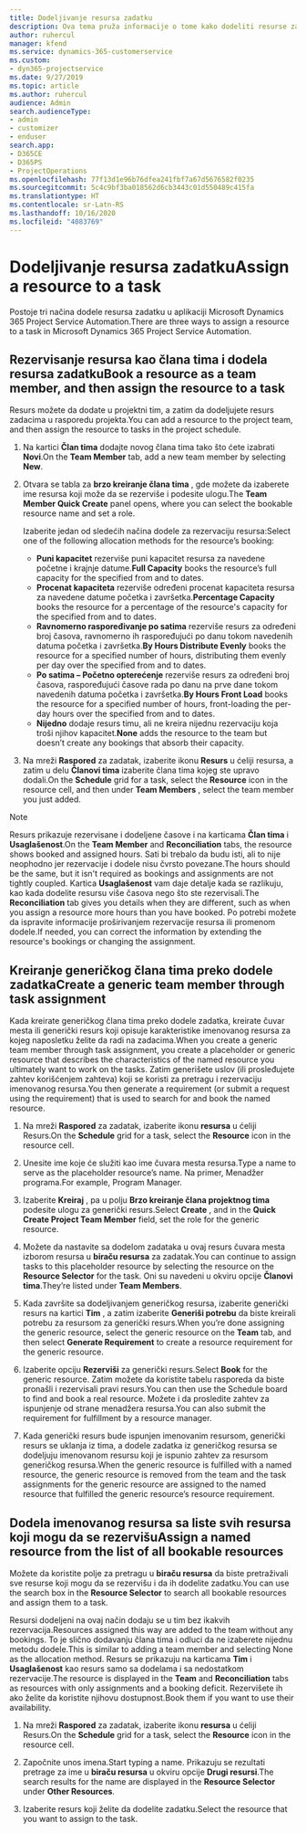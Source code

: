 ```yaml
---
title: Dodeljivanje resursa zadatku
description: Ova tema pruža informacije o tome kako dodeliti resurse zadacima.
author: ruhercul
manager: kfend
ms.service: dynamics-365-customerservice
ms.custom:
- dyn365-projectservice
ms.date: 9/27/2019
ms.topic: article
ms.author: ruhercul
audience: Admin
search.audienceType:
- admin
- customizer
- enduser
search.app:
- D365CE
- D365PS
- ProjectOperations
ms.openlocfilehash: 77f13d1e96b76dfea241fbf7a67d5676582f0235
ms.sourcegitcommit: 5c4c9bf3ba018562d6cb3443c01d550489c415fa
ms.translationtype: HT
ms.contentlocale: sr-Latn-RS
ms.lasthandoff: 10/16/2020
ms.locfileid: "4083769"
---
```

# <a name="assign-a-resource-to-a-task"></a><span data-ttu-id="44121-103">Dodeljivanje resursa zadatku</span><span class="sxs-lookup"><span data-stu-id="44121-103">Assign a resource to a task</span></span>

<span data-ttu-id="44121-104">Postoje tri načina dodele resursa zadatku u aplikaciji Microsoft Dynamics 365 Project Service Automation.</span><span class="sxs-lookup"><span data-stu-id="44121-104">There are three ways to assign a resource to a task in Microsoft Dynamics 365 Project Service Automation.</span></span>

## <a name="book-a-resource-as-a-team-member-and-then-assign-the-resource-to-a-task"></a><span data-ttu-id="44121-105">Rezervisanje resursa kao člana tima i dodela resursa zadatku</span><span class="sxs-lookup"><span data-stu-id="44121-105">Book a resource as a team member, and then assign the resource to a task</span></span>

<span data-ttu-id="44121-106">Resurs možete da dodate u projektni tim, a zatim da dodeljujete resurs zadacima u rasporedu projekta.</span><span class="sxs-lookup"><span data-stu-id="44121-106">You can add a resource to the project team, and then assign the resource to tasks in the project schedule.</span></span>

1. <span data-ttu-id="44121-107">Na kartici **Član tima** dodajte novog člana tima tako što ćete izabrati **Novi**.</span><span class="sxs-lookup"><span data-stu-id="44121-107">On the **Team Member** tab, add a new team member by selecting **New**.</span></span> 

2. <span data-ttu-id="44121-108">Otvara se tabla za **brzo kreiranje člana tima** , gde možete da izaberete ime resursa koji može da se rezerviše i podesite ulogu.</span><span class="sxs-lookup"><span data-stu-id="44121-108">The **Team Member Quick Create** panel opens, where you can select the bookable resource name and set a role.</span></span> 

    <span data-ttu-id="44121-109">Izaberite jedan od sledećih načina dodele za rezervaciju resursa:</span><span class="sxs-lookup"><span data-stu-id="44121-109">Select one of the following allocation methods for the resource’s booking:</span></span>

    - <span data-ttu-id="44121-110">**Puni kapacitet** rezerviše puni kapacitet resursa za navedene početne i krajnje datume.</span><span class="sxs-lookup"><span data-stu-id="44121-110">**Full Capacity** books the resource’s full capacity for the specified from and to dates.</span></span>
    - <span data-ttu-id="44121-111">**Procenat kapaciteta** rezerviše određeni procenat kapaciteta resursa za navedene datume početka i završetka.</span><span class="sxs-lookup"><span data-stu-id="44121-111">**Percentage Capacity** books the resource for a percentage of the resource's capacity for the specified from and to dates.</span></span>
    - <span data-ttu-id="44121-112">**Ravnomerno raspoređivanje po satima** rezerviše resurs za određeni broj časova, ravnomerno ih raspoređujući po danu tokom navedenih datuma početka i završetka.</span><span class="sxs-lookup"><span data-stu-id="44121-112">**By Hours Distribute Evenly** books the resource for a specified number of hours, distributing them evenly per day over the specified from and to dates.</span></span>
    - <span data-ttu-id="44121-113">**Po satima – Početno opterećenje** rezerviše resurs za određeni broj časova, raspoređujući časove rada po danu na prve dane tokom navedenih datuma početka i završetka.</span><span class="sxs-lookup"><span data-stu-id="44121-113">**By Hours Front Load** books the resource for a specified number of hours, front-loading the per-day hours over the specified from and to dates.</span></span>
    - <span data-ttu-id="44121-114">**Nijedno** dodaje resurs timu, ali ne kreira nijednu rezervaciju koja troši njihov kapacitet.</span><span class="sxs-lookup"><span data-stu-id="44121-114">**None** adds the resource to the team but doesn’t create any bookings that absorb their capacity.</span></span>

3. <span data-ttu-id="44121-115">Na mreži **Raspored** za zadatak, izaberite ikonu **Resurs** u ćeliji resursa, a zatim u delu **Članovi tima** izaberite člana tima kojeg ste upravo dodali.</span><span class="sxs-lookup"><span data-stu-id="44121-115">On the **Schedule** grid for a task, select the **Resource** icon in the resource cell, and then under **Team Members** , select the team member you just added.</span></span> 

> [!NOTE]
> <span data-ttu-id="44121-116">Resurs prikazuje rezervisane i dodeljene časove i na karticama **Član tima** i **Usaglašenost**.</span><span class="sxs-lookup"><span data-stu-id="44121-116">On the **Team Member** and **Reconciliation** tabs, the resource shows booked and assigned hours.</span></span> <span data-ttu-id="44121-117">Sati bi trebalo da budu isti, ali to nije neophodno jer rezervacije i dodele nisu čvrsto povezane.</span><span class="sxs-lookup"><span data-stu-id="44121-117">The hours should be the same, but it isn't required as bookings and assignments are not tightly coupled.</span></span> <span data-ttu-id="44121-118">Kartica **Usaglašenost** vam daje detalje kada se razlikuju, kao kada dodelite resursu više časova nego što ste rezervisali.</span><span class="sxs-lookup"><span data-stu-id="44121-118">The **Reconciliation** tab gives you details when they are different, such as when you assign a resource more hours than you have booked.</span></span> <span data-ttu-id="44121-119">Po potrebi možete da ispravite informacije proširivanjem rezervacije resursa ili promenom dodele.</span><span class="sxs-lookup"><span data-stu-id="44121-119">If needed, you can correct the information by extending the resource's bookings or changing the assignment.</span></span>

## <a name="create-a-generic-team-member-through-task-assignment"></a><span data-ttu-id="44121-120">Kreiranje generičkog člana tima preko dodele zadatka</span><span class="sxs-lookup"><span data-stu-id="44121-120">Create a generic team member through task assignment</span></span>

<span data-ttu-id="44121-121">Kada kreirate generičkog člana tima preko dodele zadatka, kreirate čuvar mesta ili generički resurs koji opisuje karakteristike imenovanog resursa za kojeg naposletku želite da radi na zadacima.</span><span class="sxs-lookup"><span data-stu-id="44121-121">When you create a generic team member through task assignment, you create a placeholder or generic resource that describes the characteristics of the named resource you ultimately want to work on the tasks.</span></span> <span data-ttu-id="44121-122">Zatim generišete uslov (ili prosleđujete zahtev korišćenjem zahteva) koji se koristi za pretragu i rezervaciju imenovanog resursa.</span><span class="sxs-lookup"><span data-stu-id="44121-122">You then generate a requirement (or submit a request using the requirement) that is used to search for and book the named resource.</span></span>

1. <span data-ttu-id="44121-123">Na mreži **Raspored** za zadatak, izaberite ikonu **resursa** u ćeliji Resurs.</span><span class="sxs-lookup"><span data-stu-id="44121-123">On the **Schedule** grid for a task, select the **Resource** icon in the resource cell.</span></span>

2. <span data-ttu-id="44121-124">Unesite ime koje će služiti kao ime čuvara mesta resursa.</span><span class="sxs-lookup"><span data-stu-id="44121-124">Type a name to serve as the placeholder resource’s name.</span></span> <span data-ttu-id="44121-125">Na primer, Menadžer programa.</span><span class="sxs-lookup"><span data-stu-id="44121-125">For example, Program Manager.</span></span>

3. <span data-ttu-id="44121-126">Izaberite **Kreiraj** , pa u polju **Brzo kreiranje člana projektnog tima** podesite ulogu za generički resurs.</span><span class="sxs-lookup"><span data-stu-id="44121-126">Select **Create** , and in the **Quick Create Project Team Member** field, set the role for the generic resource.</span></span>

4. <span data-ttu-id="44121-127">Možete da nastavite sa dodelom zadataka u ovaj resurs čuvara mesta izborom resursa u **biraču resursa** za zadatak.</span><span class="sxs-lookup"><span data-stu-id="44121-127">You can continue to assign tasks to this placeholder resource by selecting the resource on the **Resource Selector** for the task.</span></span> <span data-ttu-id="44121-128">Oni su navedeni u okviru opcije **Članovi tima**.</span><span class="sxs-lookup"><span data-stu-id="44121-128">They’re listed under **Team Members**.</span></span>

5. <span data-ttu-id="44121-129">Kada završite sa dodeljivanjem generičkog resursa, izaberite generički resurs na kartici **Tim** , a zatim izaberite **Generiši potrebu** da biste kreirali potrebu za resursom za generički resurs.</span><span class="sxs-lookup"><span data-stu-id="44121-129">When you’re done assigning the generic resource, select the generic resource on the **Team** tab, and then select **Generate Requirement** to create a resource requirement for the generic resource.</span></span>

6. <span data-ttu-id="44121-130">Izaberite opciju **Rezerviši** za generički resurs.</span><span class="sxs-lookup"><span data-stu-id="44121-130">Select **Book** for the generic resource.</span></span> <span data-ttu-id="44121-131">Zatim možete da koristite tabelu rasporeda da biste pronašli i rezervisali pravi resurs.</span><span class="sxs-lookup"><span data-stu-id="44121-131">You can then use the Schedule board to find and book a real resource.</span></span> <span data-ttu-id="44121-132">Možete i da prosledite zahtev za ispunjenje od strane menadžera resursa.</span><span class="sxs-lookup"><span data-stu-id="44121-132">You can also submit the requirement for fulfillment by a resource manager.</span></span>

7. <span data-ttu-id="44121-133">Kada generički resurs bude ispunjen imenovanim resursom, generički resurs se uklanja iz tima, a dodele zadatka iz generičkog resursa se dodeljuju imenovanom resursu koji je ispunio zahtev za resursom generičkog resursa.</span><span class="sxs-lookup"><span data-stu-id="44121-133">When the generic resource is fulfilled with a named resource, the generic resource is removed from the team and the task assignments for the generic resource are assigned to the named resource that fulfilled the generic resource’s resource requirement.</span></span>

## <a name="assign-a-named-resource-from-the-list-of-all-bookable-resources"></a><span data-ttu-id="44121-134">Dodela imenovanog resursa sa liste svih resursa koji mogu da se rezervišu</span><span class="sxs-lookup"><span data-stu-id="44121-134">Assign a named resource from the list of all bookable resources</span></span>

<span data-ttu-id="44121-135">Možete da koristite polje za pretragu u **biraču resursa** da biste pretraživali sve resurse koji mogu da se rezervišu i da ih dodelite zadatku.</span><span class="sxs-lookup"><span data-stu-id="44121-135">You can use the search box in the **Resource Selector** to search all bookable resources and assign them to a task.</span></span>

<span data-ttu-id="44121-136">Resursi dodeljeni na ovaj način dodaju se u tim bez ikakvih rezervacija.</span><span class="sxs-lookup"><span data-stu-id="44121-136">Resources assigned this way are added to the team without any bookings.</span></span> <span data-ttu-id="44121-137">To je slično dodavanju člana tima i odluci da ne izaberete nijednu metodu dodele.</span><span class="sxs-lookup"><span data-stu-id="44121-137">This is similar to adding a team member and selecting None as the allocation method.</span></span> <span data-ttu-id="44121-138">Resurs se prikazuju na karticama **Tim** i **Usaglašenost** kao resurs samo sa dodelama i sa nedostatkom rezervacije.</span><span class="sxs-lookup"><span data-stu-id="44121-138">The resource is displayed in the **Team** and **Reconciliation** tabs as resources with only assignments and a booking deficit.</span></span> <span data-ttu-id="44121-139">Rezervišete ih ako želite da koristite njihovu dostupnost.</span><span class="sxs-lookup"><span data-stu-id="44121-139">Book them if you want to use their availability.</span></span>

1. <span data-ttu-id="44121-140">Na mreži **Raspored** za zadatak, izaberite ikonu **resursa** u ćeliji Resurs.</span><span class="sxs-lookup"><span data-stu-id="44121-140">On the **Schedule** grid for a task, select the **Resource** icon in the resource cell.</span></span>

2. <span data-ttu-id="44121-141">Započnite unos imena.</span><span class="sxs-lookup"><span data-stu-id="44121-141">Start typing a name.</span></span> <span data-ttu-id="44121-142">Prikazuju se rezultati pretrage za ime u **biraču resursa** u okviru opcije **Drugi resursi**.</span><span class="sxs-lookup"><span data-stu-id="44121-142">The search results for the name are displayed in the **Resource Selector** under **Other Resources**.</span></span>

3. <span data-ttu-id="44121-143">Izaberite resurs koji želite da dodelite zadatku.</span><span class="sxs-lookup"><span data-stu-id="44121-143">Select the resource that you want to assign to the task.</span></span>

